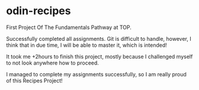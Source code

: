 # odin-recipes
First Project Of The Fundamentals Pathway at TOP.

Successfully completed all assignments.
Git is difficult to handle, however, I think that in due time, I will be able to master it, which is intended!

It took me +2hours to finish this project, mostly because I challenged myself to not look anywhere how to proceed.

I managed to complete my assignments successfully, so I am really proud of this Recipes Project!